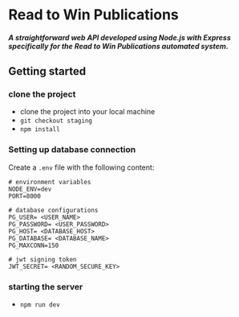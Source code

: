 # Read to Win Publications

##### A straightforward web API developed using Node.js with Express specifically for the Read to Win Publications automated system.

## Getting started

### clone the project

- clone the project into your local machine
- `git checkout staging`
- `npm install`

### Setting up database connection

Create a `.env` file with the following content:

```
# environment variables
NODE_ENV=dev
PORT=8000

# database configurations
PG_USER= <USER_NAME>
PG_PASSWORD= <USER_PASSWORD>
PG_HOST= <DATABASE_HOST>
PG_DATABASE= <DATABASE_NAME>
PG_MAXCONN=150

# jwt signing token
JWT_SECRET= <RANDOM_SECURE_KEY>
```

### starting the server

- `npm run dev`
